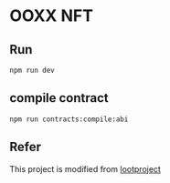 # OOXX NFT

## Run 

```
npm run dev
```

## compile contract

```
npm run contracts:compile:abi
```

## Refer

This project is modified from [lootproject](https://github.com/lootproject/website)